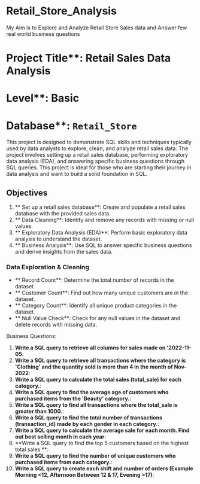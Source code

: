 # Retail_Store_Analysis
My Aim is to Explore and Analyze Retail Store Sales data and Answer few real world business questions


# Project Title**: Retail Sales Data Analysis  
# Level**: Basic  
# Database**: `Retail_Store`

This project is designed to demonstrate SQL skills and techniques typically used by data analysts to explore, clean, and analyze retail sales data. The project involves setting up a retail sales database, performing exploratory data analysis (EDA), and answering specific business questions through SQL queries. This project is ideal for those who are starting their journey in data analysis and want to build a solid foundation in SQL.

## Objectives

1. ** Set up a retail sales database**: Create and populate a retail sales database with the provided sales data.
2. ** Data Cleaning**: Identify and remove any records with missing or null values.
3. ** Exploratory Data Analysis (EDA)**: Perform basic exploratory data analysis to understand the dataset.
4. ** Business Analysis**: Use SQL to answer specific business questions and derive insights from the sales data.

### Data Exploration & Cleaning

- ** Record Count**: Determine the total number of records in the dataset.
- ** Customer Count**: Find out how many unique customers are in the dataset.
- ** Category Count**: Identify all unique product categories in the dataset.
- ** Null Value Check**: Check for any null values in the dataset and delete records with missing data.

Business Questions:
1. **Write a SQL query to retrieve all columns for sales made on '2022-11-05**:
2. **Write a SQL query to retrieve all transactions where the category is 'Clothing' and the quantity sold is more than 4 in the month of Nov-2022**:
3. **Write a SQL query to calculate the total sales (total_sale) for each category.**:
4. **Write a SQL query to find the average age of customers who purchased items from the 'Beauty' category.**:
5. **Write a SQL query to find all transactions where the total_sale is greater than 1000.**:
6. **Write a SQL query to find the total number of transactions (transaction_id) made by each gender in each category.**:
7. **Write a SQL query to calculate the average sale for each month. Find out best selling month in each year**:
8. **Write a SQL query to find the top 5 customers based on the highest total sales **:
9. **Write a SQL query to find the number of unique customers who purchased items from each category.**:
10. **Write a SQL query to create each shift and number of orders (Example Morning <12, Afternoon Between 12 & 17, Evening >17)**:
